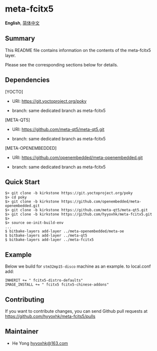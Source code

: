 # meta-fcitx5

**English**,
[简体中文][ZH_CN]

[EN]:README.md
[ZH_CN]:README_zh.md

## Summary

This README file contains information on the contents of the meta-fcitx5 layer.

Please see the corresponding sections below for details.

## Dependencies

[YOCTO]

- URI: https://git.yoctoproject.org/poky

- branch: same dedicated branch as meta-fcitx5

[META-QT5]

- URI: https://github.com/meta-qt5/meta-qt5.git

- branch: same dedicated branch as meta-fcitx5

[META-OPENEMBEDDED]

- URI: https://github.com/openembedded/meta-openembedded.git

- branch: same dedicated branch as meta-fcitx5

## Quick Start

```shell
$> git clone -b kirkstone https://git.yoctoproject.org/poky
$> cd poky
$> git clone -b kirkstone https://github.com/openembedded/meta-openembedded.git
$> git clone -b kirkstone https://github.com/meta-qt5/meta-qt5.git
$> git clone -b kirkstone https://github.com/hyyoxhk/meta-fcitx5.git
$>
$> source oe-init-build-env
...
$ bitbake-layers add-layer ../meta-openembedded/meta-oe
$ bitbake-layers add-layer ../meta-qt5
$ bitbake-layers add-layer ../meta-fcitx5
```

## Example

Below we build for `stm32mp15-disco` machine as an example. to local.conf add:

```bitbake
INHERIT += " fcitx5-distro-defaults"
IMAGE_INSTALL += " fcitx5 fcitx5-chinese-addons"
```

## Contributing

If you want to contribute changes, you can send Github pull requests at https://github.com/hyyoxhk/meta-fcits5/pulls

## Maintainer

- He Yong <hyyoxhk@163.com>
